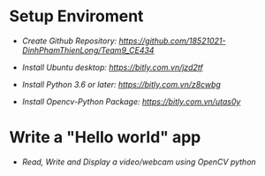 # Setup Enviroment
* *Create Github Repository: https://github.com/18521021-DinhPhamThienLong/Team9_CE434*

* *Install Ubuntu desktop: https://bitly.com.vn/jzd2tf*

* *Install Python 3.6 or later: https://bitly.com.vn/z8cwbg*

* *Install Opencv-Python Package: https://bitly.com.vn/utas0y*

# Write a "Hello world" app
* *Read, Write and Display a video/webcam using OpenCV python*

